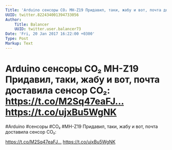 ```yaml
---
Title: 'Arduino сенсоры CO₂ MH-Z19 Придавил, таки, жабу и вот, почта доставила сенсор CO₂:  https://t.co/M2Sq47eaFJ… https://t.co/ujxBu5WgNK'
UUID: twitter.822434001394733056
Author:
    Title: Balancer
    UUID: twitter.user.balancer73
Date: 'Fri, 20 Jan 2017 16:22:00 +0300'
Type: Post
Markup: Text
---
```


# Arduino сенсоры CO₂ MH-Z19 Придавил, таки, жабу и вот, почта доставила сенсор CO₂:  https://t.co/M2Sq47eaFJ… https://t.co/ujxBu5WgNK

#Arduino #сенсоры #CO₂ #MH-Z19 Придавил, таки, жабу и вот,
почта доставила сенсор CO₂:

https://t.co/M2Sq47eaFJ… https://t.co/ujxBu5WgNK